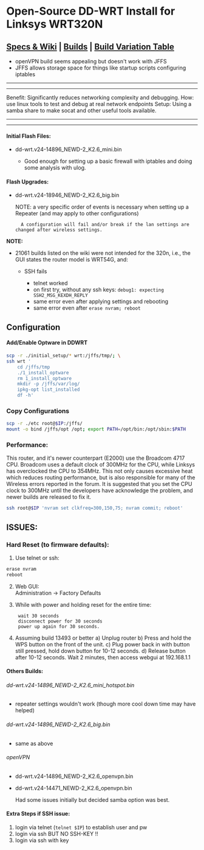 
# Open-Source DD-WRT Install for Linksys WRT320N


[Specs & Wiki](http://dd-wrt.com/wiki/index.php/Linksys_WRT320N_v1.0) | [Builds](ftp://ftp.dd-wrt.com/others/eko/V24-K26) | [Build Variation Table](http://dd-wrt.com/wiki/index.php/What_is_DD-WRT%3F#V24_pre_sp2_K26)
---


- openVPN build seems appealing but doesn't work with JFFS
- JFFS allows storage space for things like startup scripts configuring iptables



- - -
- - -

Benefit: Significantly reduces networking complexity and debugging.
How: use linux tools to test and debug at real network endpoints
Setup:  Using a samba share to make socat and other useful tools available.

- - -
- - -


#### Initial Flash Files:

- dd-wrt.v24-14896_NEWD-2_K2.6_mini.bin

	- Good enough for setting up a basic firewall with iptables and doing some analysis with ulog.


#### Flash Upgrades:

- dd-wrt.v24-18946_NEWD-2_K2.6_big.bin


    NOTE: a very specific order of events is necessary when setting up a Repeater (and may apply to other configurations)
    
    	A configuration will fail and/or break if the lan settings are changed after wireless settings.




**NOTE:**

- 21061 builds listed on the wiki were not intended for the 320n, i.e., the GUI states the router model is WRT54G, and:

    - SSH fails

        - telnet worked
        - on first try, without any ssh keys:
            `debug1: expecting SSH2_MSG_KEXDH_REPLY`
        - same error even after applying settings and rebooting
        - same error even after `erase nvram; reboot`

## Configuration

#### Add/Enable Optware in DDWRT

```bash
scp -r ./initial_setup/* wrt:/jffs/tmp/; \
ssh wrt '
    cd /jffs/tmp
    ./1_install_optware
    rm 1_install_optware
    mkdir -p /jffs/var/log/
    ipkg-opt list_installed
    df -h'
```

### Copy Configurations

```bash
scp -r ./etc root@$IP:/jffs/
mount -o bind /jffs/opt /opt; export PATH=/opt/bin:/opt/sbin:$PATH
```




### Performance:

This router, and it's newer counterpart (E2000) use the Broadcom 4717 CPU. Broadcom uses a default clock of 300MHz for the CPU, while Linksys has overclocked the CPU to 354MHz. This not only causes excessive heat which reduces routing performance, but is also responsible for many of the Wireless errors reported in the forum. It is suggested that you set the CPU clock to 300MHz until the developers have acknowledge the problem, and newer builds are released to fix it.

```bash
ssh root@$IP 'nvram set clkfreq=300,150,75; nvram commit; reboot'
```

## ISSUES:

### Hard Reset (to firmware defaults):

1. Use telnet or ssh:
```bash
erase nvram
reboot
```

2. Web GUI:  
		Administration -> Factory Defaults

3. While with power and holding reset for the entire time: 

        wait 30 seconds
        disconnect power for 30 seconds
        power up again for 30 seconds.

4. Assuming build 13493 or better
        a) Unplug router
        b) Press and hold the WPS button on the front of the unit.
        c) Plug power back in with button still pressed, hold down button for 10-12 seconds.
        d) Release button after 10-12 seconds. Wait 2 minutes, then access webgui at 192.168.1.1
        

#### Others Builds:

###### dd-wrt.v24-14896_NEWD-2_K2.6_mini_hotspot.bin

- repeater settings wouldn't work (though more cool down time may have helped)

###### dd-wrt.v24-14896_NEWD-2_K2.6_big.bin

- same as above

###### openVPN
- dd-wrt.v24-14896_NEWD-2_K2.6_openvpn.bin
- dd-wrt.v24-14471_NEWD-2_K2.6_openvpn.bin

	Had some issues initially but decided samba option was best.

#### Extra Steps if SSH issue:
1. login via telnet (`telnet $IP`) to establish user and pw
2. login via ssh BUT NO SSH-KEY !!
3. login via ssh with key